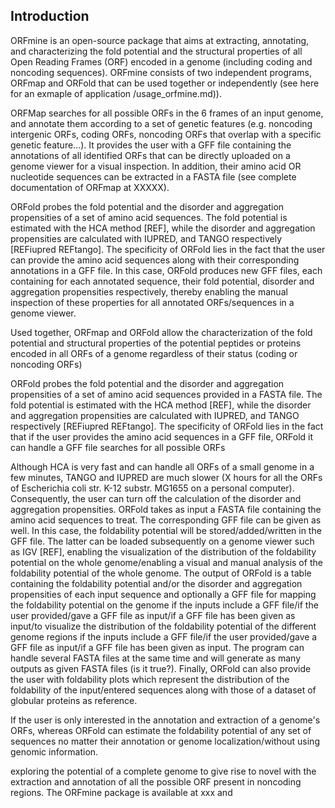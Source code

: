 ## Introduction



ORFmine is an open-source package that aims at extracting, annotating,
and characterizing the fold potential and the structural properties of
all Open Reading Frames (ORF) encoded in a genome (including coding and
noncoding sequences). ORFmine consists of two independent programs, 
ORFmap and ORFold that can be used together or independently
(see here for an exmaple of application /usage_orfmine.md)).

ORFMap searches for all possible ORFs in the 6 frames of an input
genome, and annotate them according to a set of genetic features 
(e.g. noncoding intergenic ORFs, coding ORFs, noncoding ORFs 
that overlap with a specific genetic feature...). It provides
the user with a GFF file containing the annotations of all identified ORFs
that can be directly uploaded on a genome viewer for a visual inspection.
In addition, their amino acid OR nucleotide sequences can be extracted 
in a FASTA file (see complete documentation of ORFmap at XXXXX).

ORFold probes the fold potential and the disorder and aggregation 
propensities of a set of amino acid sequences.
The fold potential is estimated with the HCA method [REF], while the
disorder and aggregation propensities are calculated with IUPRED, and
TANGO respectively [REFiupred REFtango]. The specificity of ORFold lies
in the fact that the user can provide the amino acid sequences along 
with their corresponding annotations in a GFF file. In this
case, ORFold produces new GFF files, each containing for each annotated
sequence, their fold potential, disorder and aggregation propensities 
respectively, thereby enabling the manual inspection of these 
properties for all annotated ORFs/sequences in a genome viewer.



Used together, ORFmap and ORFold allow the characterization of the 
fold potential and structural properties of the potential peptides or proteins 
encoded in all ORFs of a genome regardless of their status (coding or
noncoding ORFs)



ORFold probes the fold potential and the disorder and aggregation 
propensities of a set of amino acid sequences provided in a FASTA file.
The fold potential is estimated with the HCA method [REF], while the
disorder and aggregation propensities are calculated with IUPRED, and
TANGO respectively [REFiupred REFtango]. The specificity of ORFold lies
in the fact that if the user provides the amino
acid sequences in a GFF file, ORFold it can handle a GFF file 
searches for 
all possible ORFs

Although HCA is very fast and can handle all ORFs of a small genome
in a few minutes, TANGO and IUPRED are much slower 
(X hours for all the ORFs of Escherichia coli str. K-12 substr. 
MG1655 on a personal computer). 
Consequently, the user can turn off the calculation of the disorder
and aggregation propensities. ORFold takes as input a FASTA file 
containing the amino acid sequences to treat. 
The corresponding GFF file can be given as well. In this case, the foldability potential will be stored/added/written in the GFF file. The latter can be loaded subsequently on a genome viewer such as IGV [REF], enabling the visualization of the distribution of the foldability potential on the whole genome/enabling a visual and manual analysis of the foldability potential of the whole genome. The output of ORFold is a table containing the foldability potential and/or the disorder and aggregation propensities of each input sequence and optionally a GFF file for mapping the foldability potential on the genome if the inputs include a GFF file/if the user provided/gave a GFF file as input/if a GFF file has been given as input/to visualize the distribution of the foldability potential of the different genome regions if the inputs include a GFF file/if the user provided/gave a GFF file as input/if a GFF file has been given as input. The program can handle several FASTA files at the same time and will generate as many outputs as given FASTA files (is it true?). Finally, ORFold can also provide the user with foldability plots which represent the distribution of the foldability of the input/entered sequences along with those of a dataset of globular proteins as reference. 




If the user is only interested
in the annotation and extraction of a genome's ORFs, whereas ORFold can estimate the foldability potential of any set of sequences no matter their annotation or genome localization/without using genomic information.


exploring
the potential of a complete genome  to give rise to novel with the 
extraction and annotation of all the possible ORF present in 
noncoding regions. The ORFmine package is available at xxx and 
